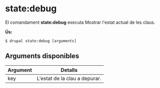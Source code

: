 # state:debug
El comandament **state:debug** executa Mostrar l'estat actual de les claus.

**Ús:**
```
$ drupal state:debug [arguments] 
```

## Arguments disponibles
Argument | Detalls
---------|-------------
key | L'estat de la clau a depurar.
